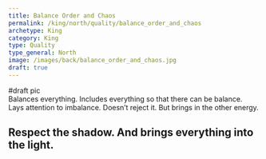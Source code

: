 ```yaml
---
title: Balance Order and Chaos
permalink: /king/north/quality/balance_order_and_chaos
archetype: King
category: King
type: Quality
type_general: North
image: /images/back/balance_order_and_chaos.jpg
draft: true
---
```

#draft pic  
Balances everything. Includes everything so that there can be balance.   
Lays attention to imbalance. Doesn’t reject it. But brings in the other energy.   
  
Respect the shadow. And brings everything into the light. 
---
